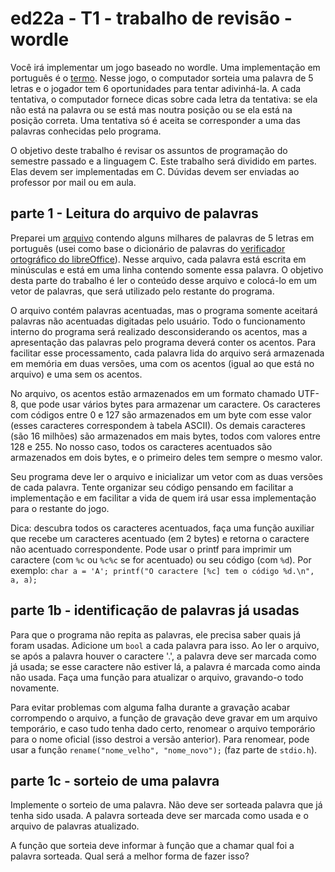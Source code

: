 # ed22a - T1 - trabalho de revisão - wordle

Você irá implementar um jogo baseado no wordle. Uma implementação em português é o [termo](https://term.ooo/).
Nesse jogo, o computador sorteia uma palavra de 5 letras e o jogador tem 6 oportunidades para tentar adivinhá-la.
A cada tentativa, o computador fornece dicas sobre cada letra da tentativa: se ela não está na palavra ou se está mas noutra posição ou se ela está na posição correta.
Uma tentativa só é aceita se corresponder a uma das palavras conhecidas pelo programa.

O objetivo deste trabalho é revisar os assuntos de programação do semestre passado e a linguagem C.
Este trabalho será dividido em partes. Elas devem ser implementadas em C. Dúvidas devem ser enviadas ao professor por mail ou em aula.

## parte 1 - Leitura do arquivo de palavras

Preparei um [arquivo](https://github.com/BenhurUFSM/ed22a/blob/main/Trabalhos/palavras-de-5-letras) contendo alguns milhares de palavras de 5 letras em português (usei como base o dicionário de palavras do [verificador ortográfico do libreOffice](https://pt-br.libreoffice.org/projetos/vero/)).
Nesse arquivo, cada palavra está escrita em minúsculas e está em uma linha contendo somente essa palavra.
O objetivo desta parte do trabalho é ler o conteúdo desse arquivo e colocá-lo em um vetor de palavras, que será utilizado pelo restante do programa.

O arquivo contém palavras acentuadas, mas o programa somente aceitará palavras não acentuadas digitadas pelo usuário.
Todo o funcionamento interno do programa será realizado desconsiderando os acentos, mas a apresentação das palavras pelo programa deverá conter os acentos.
Para facilitar esse processamento, cada palavra lida do arquivo será armazenada em memória em duas versões, uma com os acentos (igual ao que está no arquivo) e uma sem os acentos.

No arquivo, os acentos estão armazenados em um formato chamado UTF-8, que pode usar vários bytes para armazenar um caractere.
Os caracteres com códigos entre 0 e 127 são armazenados em um byte com esse valor (esses caracteres correspondem à tabela ASCII).
Os demais caracteres (são 16 milhões) são armazenados em mais bytes, todos com valores entre 128 e 255. No nosso caso, todos os caracteres
acentuados são armazenados em dois bytes, e o primeiro deles tem sempre o mesmo valor.

Seu programa deve ler o arquivo e inicializar um vetor com as duas versões de cada palavra.
Tente organizar seu código pensando em facilitar a implementação e em facilitar a vida de quem irá usar essa implementação para o restante do jogo.

Dica: descubra todos os caracteres acentuados, faça uma função auxiliar que recebe um caracteres acentuado (em 2 bytes) e retorna o caractere não acentuado correspondente. Pode usar o printf para imprimir um caractere (com `%c` ou `%c%c` se for acentuado) ou seu código (com `%d`).
Por exemplo: `char a = 'A'; printf("O caractere [%c] tem o código %d.\n", a, a);`

<!--
Defina um tipo de dados (usando `typedef`) chamado `palavra`, que é um registro (`struct`) contendo dois vetores de bytes `unsigned char`: o primeiro com 10 bytes para armazenar a palavra com acentos (no pior dos casos, as 5 letras da palavra são acentuadas, ocupando 2 bytes cada); o segundo com 5 bytes para armazenar a versão da palavra sem acentos. Esses vetores não serão usados como strings, eles não necessariamente serão terminados pelo caractere 0.

Faça uma função que recebe um arquivo já aberto (um `FILE *`) e um ponteiro para uma palavra e preenche a primeira versão dessa palavra com a palavra lida e a segunda com a versão sem acentos. Use uma função para calcular essa segunda versão da palavra.
-->

## parte 1b - identificação de palavras já usadas

Para que o programa não repita as palavras, ele precisa saber quais já foram usadas.
Adicione um `bool` a cada palavra para isso.
Ao ler o arquivo, se após a palavra houver o caractere '.', a palavra deve ser marcada como já usada; se esse caractere não estiver lá, a palavra é marcada como ainda não usada.
Faça uma função para atualizar o arquivo, gravando-o todo novamente.

Para evitar problemas com alguma falha durante a gravação acabar corrompendo o arquivo, a função de gravação deve gravar em um arquivo temporário, e caso tudo tenha dado certo, renomear o arquivo temporário para o nome oficial (isso destroi a versão anterior).
Para renomear, pode usar a função `rename("nome_velho", "nome_novo");` (faz parte de `stdio.h`).

## parte 1c - sorteio de uma palavra

Implemente o sorteio de uma palavra.
Não deve ser sorteada palavra que já tenha sido usada.
A palavra sorteada deve ser marcada como usada e o arquivo de palavras atualizado.

A função que sorteia deve informar à função que a chamar qual foi a palavra sorteada. Qual será a melhor forma de fazer isso?
